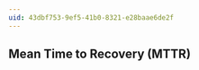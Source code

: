 ```yaml
---
uid: 43dbf753-9ef5-41b0-8321-e28baae6de2f
---
```

## Mean Time to Recovery (MTTR)

<div class="alert is-warning"><p></p></div>

